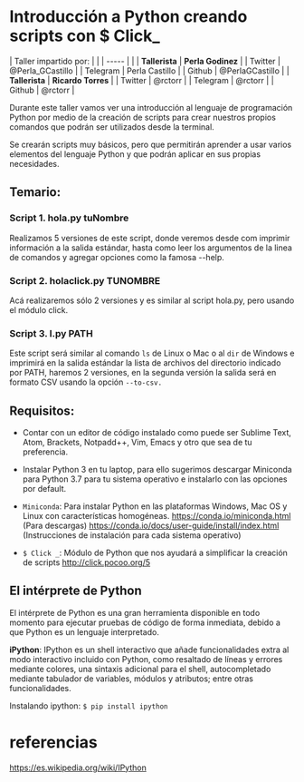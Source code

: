 # Introducción a Python creando scripts con $ Click_ #

| Taller impartido por: | |
| ----- | |
| **Tallerista** | **Perla Godinez** |
| Twitter | @Perla_GCastillo |
| Telegram | Perla Castillo |
| Github | @PerlaGCastillo |
| **Tallerista** | **Ricardo Torres** |
| Twitter | @rctorr |
| Telegram | @rctorr |
| Github | @rctorr |


Durante este taller vamos ver una introducción al lenguaje de programación Python por medio de la creación de scripts para crear nuestros propios comandos que podrán ser utilizados desde la terminal.

Se crearán scripts muy básicos, pero que permitirán aprender a usar varios elementos del lenguaje Python y que podrán aplicar en sus propias necesidades.


## Temario: ##
### Script 1. hola.py tuNombre ###
Realizamos 5 versiones de este script, donde veremos desde com imprimir información a la salida estándar, hasta como leer los argumentos de la linea de comandos y agregar opciones como la famosa --help.

### Script 2. holaclick.py TUNOMBRE ###
Acá realizaremos sólo 2 versiones y es similar al script hola.py, pero usando el módulo click.

### Script 3. l.py PATH ###
Este script será similar al comando `ls` de Linux o Mac o al `dir` de Windows e imprimirá en la salida estándar la lista de archivos del directorio indicado por PATH, haremos 2 versiones, en la segunda versión la salida será en formato CSV usando la opción `--to-csv.`

## Requisitos: ##

- Contar con un editor de código instalado como puede ser Sublime Text, Atom, Brackets, Notpadd++, Vim, Emacs y otro que sea de tu preferencia.
- Instalar Python 3 en tu laptop, para ello sugerimos descargar Miniconda para Python 3.7 para tu sistema operativo e instalarlo con las opciones por default.
- `Miniconda`: Para instalar Python en las plataformas Windows, Mac OS y Linux con características homogéneas.
https://conda.io/miniconda.html (Para descargas)
https://conda.io/docs/user-guide/install/index.html (Instrucciones de instalación para cada sistema operativo)

- `$ Click _`: Módulo de Python que nos ayudará a simplificar la creación de scripts http://click.pocoo.org/5

## El intérprete de Python ##
El intérprete de Python es una gran herramienta disponible en todo momento para ejecutar pruebas de código de forma inmediata, debido a que Python es un lenguaje interpretado.

**iPython**:
IPython es un shell interactivo que añade funcionalidades extra al modo interactivo incluido con Python, como resaltado de líneas y errores mediante colores, una sintaxis adicional para el shell, autocompletado mediante tabulador de variables, módulos y atributos; entre otras funcionalidades.


Instalando ipython:
```$ pip install ipython```

# referencias #


https://es.wikipedia.org/wiki/IPython
